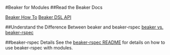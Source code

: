 #Beaker for Modules
##Read the Beaker Docs

[Beaker How To](How-To-Beaker.md)
[Beaker DSL API](http://rubydoc.info/github/puppetlabs/beaker/frames)

##Understand the Difference Between beaker and beaker-rspec
[beaker vs. beaker-rspec](beaker-vs.-beaker-rspec.md)

##beaker-rspec Details
See the [beaker-rspec README](https://github.com/puppetlabs/beaker-rspec/blob/master/README.md) for details on how to use beaker-rspec with modules.
